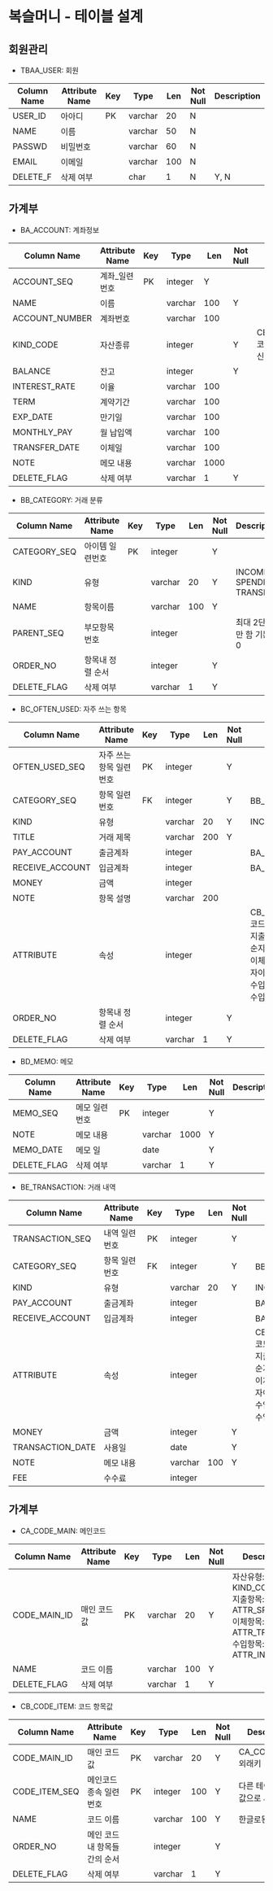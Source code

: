 # 복슬머니 - 테이블 설계

## 회원관리

- TBAA_USER: 회원

Column Name | Attribute Name | Key | Type | Len | Not Null | Description
----------- | -------------- | --- | ---- | --- | -------- | -----------
USER_ID|아아디|PK|varchar|20|N|
NAME|이름| |varchar|50|N|
PASSWD|비밀번호| |varchar|60|N|
EMAIL|이메일| |varchar|100|N|
DELETE_F|삭제 여부| |char|1|N|Y, N

## 가계부

- BA_ACCOUNT: 계좌정보

Column Name | Attribute Name | Key | Type | Len | Not Null | Description
----------- | -------------- | --- | ---- | --- | -------- | -----------
ACCOUNT_SEQ|계좌_일련번호|PK|integer|Y
NAME|이름||varchar|100|Y
ACCOUNT_NUMBER|계좌번호||varchar|100
KIND_CODE|자산종류||integer||Y|CB_CODE_ITEM.CODE_ITEM_SEQ><br>코드 값 KIND_CODE<br>신용카드, 통장, 지갑 등
BALANCE|잔고||integer||Y
INTEREST_RATE|이율||varchar|100
TERM|계약기간||varchar|100
EXP_DATE|만기일||varchar|100
MONTHLY_PAY|월 납입액||varchar|100
TRANSFER_DATE|이체일||varchar|100
NOTE|메모 내용||varchar|1000
DELETE_FLAG|삭제 여부||varchar|1|Y

- BB_CATEGORY: 거래 분류

Column Name | Attribute Name | Key | Type | Len | Not Null | Description
----------- | -------------- | --- | ---- | --- | -------- | -----------
CATEGORY_SEQ|아이템 일련번호|PK|integer||Y|
KIND|유형||varchar|20|Y|INCOME, SPENDING, TRANSFER
NAME|항목이름||varchar|100|Y|
PARENT_SEQ|부모항목 번호||integer|||최대 2단계로만 함 기본값: 0
ORDER_NO|항목내 정렬 순서||integer||Y|
DELETE_FLAG|삭제 여부||varchar|1|Y|

- BC_OFTEN_USED: 자주 쓰는 항목

Column Name | Attribute Name | Key | Type | Len | Not Null | Description
----------- | -------------- | --- | ---- | --- | -------- | -----------
OFTEN_USED_SEQ|자주 쓰는 항목 일련번호|PK|integer||Y|
CATEGORY_SEQ|항목 일련번호|FK|integer||Y|BB_CATEGORY 외래키
KIND|유형||varchar|20|Y|INCOME, SPENDING, TRANSFER
TITLE|거래 제목||varchar|200|Y|
PAY_ACCOUNT|출금계좌||integer|||BA_ACCOUNT 논리적 외래키
RECEIVE_ACCOUNT|입금계좌||integer|||BA_ACCOUNT 논리적 외래키
MONEY|금액||integer|||
NOTE|항목 설명||varchar|200||
ATTRIBUTE|속성||integer|||CB_CODE_ITEM.CODE_ITEM_SEQ <br/>코드 값 <br/>지출: ATTR_SPENDING  고정지출, 단순지출, <br/>이체: ATTR_TRANSFER  단순이체, 투자이체 <br>수입: ATTR_INCOME  단순 수입,투자 수입
ORDER_NO|항목내 정렬 순서||integer||Y|
DELETE_FLAG|삭제 여부||varchar|1|Y|

- BD_MEMO: 메모

Column Name | Attribute Name | Key | Type | Len | Not Null | Description
----------- | -------------- | --- | ---- | --- | -------- | -----------
MEMO_SEQ|메모 일련번호|PK|integer||Y
NOTE|메모 내용||varchar|1000|Y
MEMO_DATE|메모 일||date||Y
DELETE_FLAG|삭제 여부||varchar|1|Y

- BE_TRANSACTION: 거래 내역

Column Name | Attribute Name | Key | Type | Len | Not Null | Description
----------- | -------------- | --- | ---- | --- | -------- | -----------
TRANSACTION_SEQ|내역 일련번호|PK|integer||Y
CATEGORY_SEQ|항목 일련번호|FK|integer||Y|BB_CATEGORY 외래키
KIND|유형||varchar|20|Y|INCOME, SPENDING, TRANSFER
PAY_ACCOUNT|출금계좌||integer|||BA_ACCOUNT 논리적 외래키
RECEIVE_ACCOUNT|입금계좌||integer|||BA_ACCOUNT 논리적 외래키
ATTRIBUTE|속성||integer|||CB_CODE_ITEM.CODE_ITEM_SEQ <br/>코드 값 <br/>지출: ATTR_SPENDING  고정지출, 단순지출, <br/>이체: ATTR_TRANSFER  단순이체, 투자이체 <br>수입: ATTR_INCOME  단순 수입,투자 수입
MONEY|금액||integer||Y
TRANSACTION_DATE|사용일||date||Y
NOTE|메모 내용||varchar|100|Y
FEE|수수료||integer

## 가계부

- CA_CODE_MAIN: 메인코드

Column Name | Attribute Name | Key | Type | Len | Not Null | Description
----------- | -------------- | --- | ---- | --- | -------- | -----------
CODE_MAIN_ID|매인 코드 값|PK|varchar|20|Y|자산유형: KIND_CODE<br/>지출항목: ATTR_SPENDING<br/>이체항목: ATTR_TRANSFER<br/>수입항목: ATTR_INCOME<br/>
NAME|코드 이름||varchar|100|Y
DELETE_FLAG|삭제 여부||varchar|1|Y

- CB_CODE_ITEM: 코드 항목값

Column Name | Attribute Name | Key | Type | Len | Not Null | Description
----------- | -------------- | --- | ---- | --- | -------- | -----------
CODE_MAIN_ID|매인 코드 값|PK|varchar|20|Y|CA_CODE_MAIN 외래키
CODE_ITEM_SEQ|메인코드 종속 일련번호|PK|integer|100|Y|다른 테이블에서 값으로 사용됨.
NAME|코드 이름||varchar|100|Y|한글로된 설명
ORDER_NO|메인 코드 내 항목들간의 순서||integer||Y|
DELETE_FLAG|삭제 여부||varchar|1|Y|
